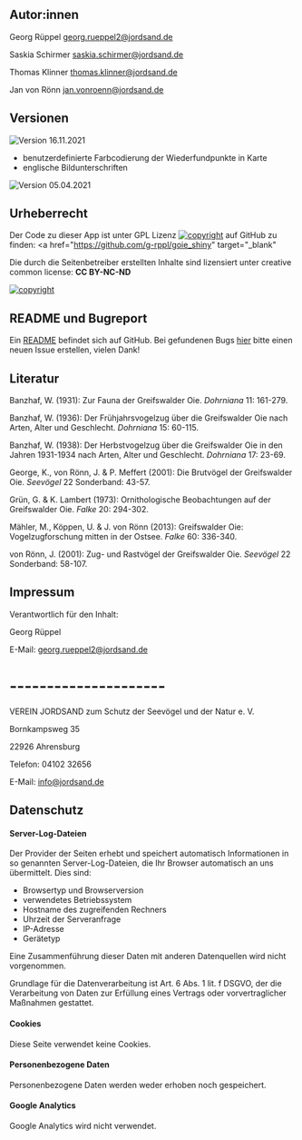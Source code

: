 ## Autor:innen

Georg Rüppel [georg.rueppel2@jordsand.de](mailto:georg.rueppel2@jordsand.de)

Saskia Schirmer [saskia.schirmer@jordsand.de](mailto:saskia.schirmer@jordsand.de)

Thomas Klinner [thomas.klinner@jordsand.de](mailto:thomas.klinner@jordsand.de)

Jan von Rönn [jan.vonroenn@jordsand.de](mailto:jan.vonroenn@jordsand.de)


## Versionen

![Version](https://img.shields.io/badge/Version-v1.1.0-blue.svg) 16.11.2021

- benutzerdefinierte Farbcodierung der Wiederfundpunkte in Karte
- englische Bildunterschriften

![Version](https://img.shields.io/badge/Version-v1.0.0-blue.svg) 05.04.2021

## Urheberrecht

Der Code zu dieser App ist unter GPL Lizenz [![copyright](https://img.shields.io/badge/License-GPL_v3-green.svg)](http://www.gnu.org/licenses/gpl-3.0) auf GitHub zu finden: <a href="https://github.com/g-rppl/goie_shiny" target="_blank"<i class='fa fa-github fa-lg' style="color:black"></i></a>

Die durch die Seitenbetreiber erstellten Inhalte sind lizensiert unter creative common license: **CC BY-NC-ND**

[![copyright](https://i.creativecommons.org/l/by-nc-nd/4.0/88x31.png)](https://creativecommons.org/licenses/by-nc-nd/4.0/)


## README und Bugreport

Ein [README](https://github.com/g-rppl/goie_shiny#readme) befindet sich auf GitHub. Bei gefundenen Bugs [hier](https://github.com/g-rppl/goie_shiny/issues) bitte einen neuen Issue erstellen, vielen Dank!


## Literatur

Banzhaf, W. (1931): Zur Fauna der Greifswalder Oie. *Dohrniana* 11: 161-279.

Banzhaf, W. (1936): Der Frühjahrsvogelzug über die Greifswalder Oie nach Arten, Alter und Geschlecht. *Dohrniana* 15: 60-115.

Banzhaf, W. (1938): Der Herbstvogelzug über die Greifswalder Oie in den Jahren 1931-1934 nach Arten, Alter und Geschlecht. *Dohrniana* 17: 23-69.

George, K., von Rönn, J. & P. Meffert (2001): Die Brutvögel der Greifswalder Oie. *Seevögel* 22 Sonderband: 43-57.

Grün, G. & K. Lambert (1973): Ornithologische Beobachtungen auf der Greifswalder Oie. *Falke* 20: 294-302.

Mähler, M., Köppen, U. & J. von Rönn (2013): Greifswalder Oie: Vogelzugforschung mitten in der Ostsee. *Falke* 60: 336-340.

von Rönn, J. (2001): Zug- und Rastvögel der Greifswalder Oie. *Seevögel* 22 Sonderband: 58-107.


## Impressum

Verantwortlich für den Inhalt:

Georg Rüppel

E-Mail: [georg.rueppel2@jordsand.de](mailto:georg.rueppel2@jordsand.de)

# ---------------------

VEREIN JORDSAND zum Schutz der Seevögel und der Natur e. V.

Bornkampsweg 35

22926 Ahrensburg

Telefon:   04102 32656

E-Mail: [info@jordsand.de](mailto:info@jordsand.de)


## Datenschutz

#### Server-Log-Dateien

Der Provider der Seiten erhebt und speichert automatisch Informationen in so genannten Server-Log-Dateien, die Ihr Browser automatisch an uns übermittelt. Dies sind:

- Browsertyp und Browserversion
- verwendetes Betriebssystem
- Hostname des zugreifenden Rechners
- Uhrzeit der Serveranfrage
- IP-Adresse
- Gerätetyp

Eine Zusammenführung dieser Daten mit anderen Datenquellen wird nicht vorgenommen.

Grundlage für die Datenverarbeitung ist Art. 6 Abs. 1 lit. f DSGVO, der die Verarbeitung von Daten zur Erfüllung eines Vertrags oder vorvertraglicher Maßnahmen gestattet.

#### Cookies
Diese Seite verwendet keine Cookies.

#### Personenbezogene Daten
Personenbezogene Daten werden weder erhoben noch gespeichert.

#### Google Analytics
Google Analytics wird nicht verwendet.





